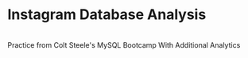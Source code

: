 # Instagram Database Analysis 
<br>
Practice from Colt Steele's MySQL Bootcamp With Additional Analytics
<br>
